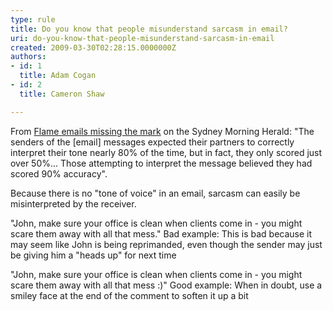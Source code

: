 ```yaml
---
type: rule
title: Do you know that people misunderstand sarcasm in email?
uri: do-you-know-that-people-misunderstand-sarcasm-in-email
created: 2009-03-30T02:28:15.0000000Z
authors:
- id: 1
  title: Adam Cogan
- id: 2
  title: Cameron Shaw

---
```



From [Flame emails missing the mark](http&#58;//www.ssw.com.au/ssw/Redirect/smh_flameemailsmissingthemark.htm) on the Sydney Morning Herald: "The senders of the [email] messages expected their partners to correctly interpret their tone nearly 80% of the time, but in fact, they only scored just over 50%... Those attempting to interpret the message believed they had scored 90% accuracy".

Because there is no "tone of voice" in an email, sarcasm can easily be misinterpreted by the receiver.

"John, make sure your office is clean when clients come in - you might scare them away with all that mess."​​
Bad example: This is bad because it may seem like John is being reprimanded, even though the sender may just be giving him a "heads up" for next time

"John, make sure your office is clean when clients come in - you might scare them away with all that mess :)"​
Good example: When in doubt, use a smiley face at the end of the comment to soften it up a bit

